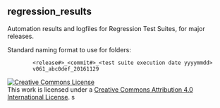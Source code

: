 ## regression_results
Automation results and logfiles for Regression Test Suites, for major releases.

Standard naming format to use for folders:
```
        <release#>_<commit#>_<test suite execution date yyyymmdd>
        v061_abc0def_20161129
```

<a rel="license" href="http://creativecommons.org/licenses/by/4.0/"><img alt="Creative Commons License" style="border-width:0" src="https://i.creativecommons.org/l/by/4.0/88x31.png" /></a><br />This work is licensed under a <a rel="license" href="http://creativecommons.org/licenses/by/4.0/">Creative Commons Attribution 4.0 International License</a>.
s
